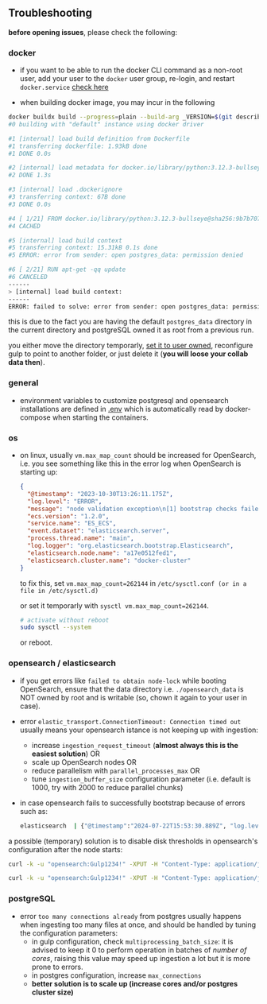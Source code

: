 
## Troubleshooting

**before opening issues**, please check the following:

### docker

- if you want to be able to run the docker CLI command as a non-root user, add your user to the `docker` user group, re-login, and restart `docker.service` [check here](https://wiki.archlinux.org/title/Users_and_groups#Group_management)

- when building docker image, you may incur in the following

~~~bash
docker buildx build --progress=plain --build-arg _VERSION=$(git describe --tags --always) --rm -t gulp-core .
#0 building with "default" instance using docker driver

#1 [internal] load build definition from Dockerfile
#1 transferring dockerfile: 1.93kB done
#1 DONE 0.0s

#2 [internal] load metadata for docker.io/library/python:3.12.3-bullseye
#2 DONE 1.3s

#3 [internal] load .dockerignore
#3 transferring context: 67B done
#3 DONE 0.0s

#4 [ 1/21] FROM docker.io/library/python:3.12.3-bullseye@sha256:9b7b707f0d9faab8544b815c9b4b5f73cab5a33753cf2ea99110fe4ab30e1d9c
#4 CACHED

#5 [internal] load build context
#5 transferring context: 15.31kB 0.1s done
#5 ERROR: error from sender: open postgres_data: permission denied

#6 [ 2/21] RUN apt-get -qq update
#6 CANCELED
------
> [internal] load build context:
------
ERROR: failed to solve: error from sender: open postgres_data: permission denied
~~~

this is due to the fact you are having the default `postgres_data` directory in the current directory and postgreSQL owned it as root from a previous run.

you either move the directory temporarly, [set it to user owned](#general), reconfigure gulp to point to another folder, or just delete it (**you will loose your collab data then**).

### general

- environment variables to customize postgresql and opensearch installations are defined in [.env](./.env) which is automatically read by docker-compose when starting the containers.

### os

- on linux, usually `vm.max_map_count` should be increased for OpenSearch, i.e. you see something like this in the error log when OpenSearch is starting up:

  ~~~json
  {
    "@timestamp": "2023-10-30T13:26:11.175Z",
    "log.level": "ERROR",
    "message": "node validation exception\n[1] bootstrap checks failed. You must address the points described in the following [1] lines before starting Elasticsearch.\nbootstrap check failure [1] of [1]: max virtual memory areas vm.max_map_count [65530] is too low, increase to at least [262144]",
    "ecs.version": "1.2.0",
    "service.name": "ES_ECS",
    "event.dataset": "elasticsearch.server",
    "process.thread.name": "main",
    "log.logger": "org.elasticsearch.bootstrap.Elasticsearch",
    "elasticsearch.node.name": "a17e0512fed1",
    "elasticsearch.cluster.name": "docker-cluster"
  }
  ~~~

  to fix this, set `vm.max_map_count=262144` in `/etc/sysctl.conf (or in a file in /etc/sysctl.d)`

  or set it temporarly with `sysctl vm.max_map_count=262144`.

  ~~~bash
  # activate without reboot
  sudo sysctl --system
  ~~~

  or reboot.

### opensearch / elasticsearch

- if you get errors like `failed to obtain node-lock` while booting OpenSearch, ensure that the data directory i.e. `./opensearch_data` is NOT owned by root and is writable (so, chown it again to your user in case).

- error `elastic_transport.ConnectionTimeout: Connection timed out` usually means your opensearch istance is not keeping up with ingestion:
  - increase `ingestion_request_timeout` (**almost always this is the easiest solution**) OR
  - scale up OpenSearch nodes OR
  - reduce parallelism with `parallel_processes_max` OR
  - tune `ingestion_buffer_size` configuration parameter (i.e. default is 1000, try with 2000 to reduce parallel chunks)

- in case opensearch fails to successfully bootstrap because of errors such as:

  ~~~bash
  elasticsearch  | {"@timestamp":"2024-07-22T15:53:30.889Z", "log.level": "WARN", "message":"flood stage disk watermark [95%] exceeded on [2Mf_sAxtRua8tLTU865kPA][3b369ef109f9][/usr/share/elasticsearch/data] free: 39.7gb[4.3%], all indices on this node will be marked read-only", "ecs.version": "1.2.0","service.name":"ES_ECS","event.dataset":"elasticsearch.server","process.thread.name":"elasticsearch[3b369ef109f9][management][T#2]","log.logger":"org.elasticsearch.cluster.routing.allocation.DiskThre
  ~~~

a possible (temporary) solution is to disable disk thresholds in opensearch's configuration after the node starts:

  ~~~bash
  curl -k -u "opensearch:Gulp1234!" -XPUT -H "Content-Type: application/json" https://localhost:9200/_cluster/settings -d '{ "transient": { "cluster.routing.allocation.disk.threshold_enabled": false } }'

  curl -k -u "opensearch:Gulp1234!" -XPUT -H "Content-Type: application/json" https://localhost:9200/_all/_settings -d '{"index.blocks.read_only_allow_delete": null}'
  ~~~

### postgreSQL

- error `too many connections already` from postgres usually happens when ingesting too many files at once, and should be handled by tuning the configuration parameters:
  - in gulp configuration, check `multiprocessing_batch_size`: it is advised to keep it 0 to perform operation in batches of *number of cores*, raising this value may speed up ingestion a lot but it is more prone to errors.
  - in postgres configuration, increase `max_connections`
  - **better solution is to scale up (increase cores and/or postgres cluster size)**


